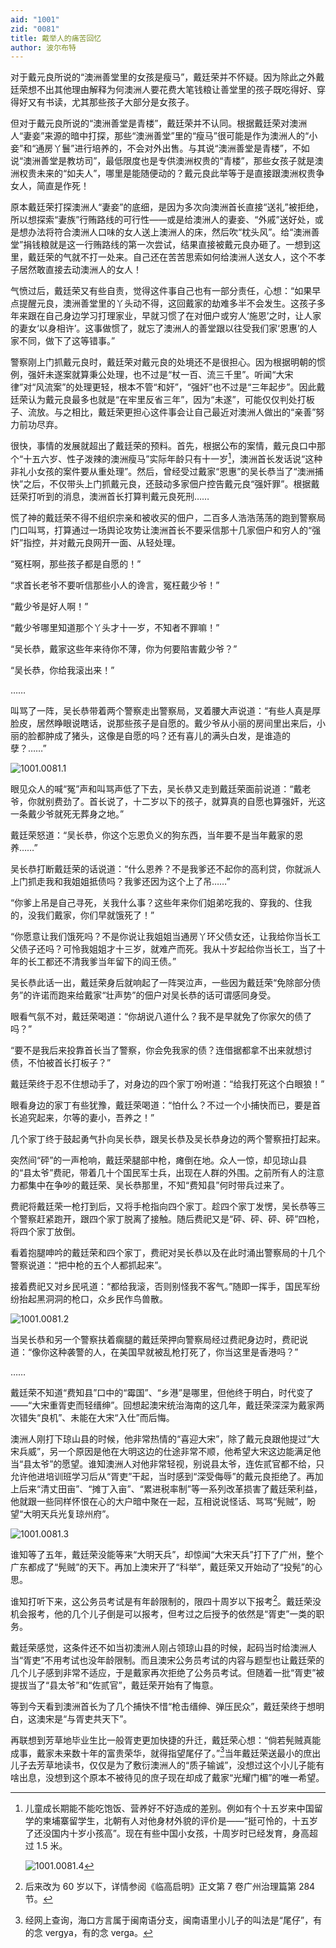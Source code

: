 ```yaml
---
aid: "1001"
zid: "0081"
title: 戴举人的痛苦回忆
author: 波尔布特
---
```


对于戴元良所说的“澳洲善堂里的女孩是瘦马”，戴廷荣并不怀疑。因为除此之外戴廷荣想不出其他理由解释为何澳洲人要花费大笔钱粮让善堂里的孩子既吃得好、穿得好又有书读，尤其那些孩子大部分是女孩子。

但对于戴元良所说的“澳洲善堂是青楼”，戴廷荣并不认同。根据戴廷荣对澳洲人“妻妾”来源的暗中打探，那些“澳洲善堂”里的“瘦马”很可能是作为澳洲人的“小妾”和“通房丫鬟”进行培养的，不会对外出售。与其说“澳洲善堂是青楼”，不如说“澳洲善堂是教坊司”，最低限度也是专供澳洲权贵的“青楼”，那些女孩子就是澳洲权贵未来的“如夫人”，哪里是能随便动的？戴元良此举等于是直接跟澳洲权贵争女人，简直是作死！

原本戴廷荣打探澳洲人“妻妾”的底细，是因为多次向澳洲首长直接“送礼”被拒绝，所以想探索“妻族”行贿路线的可行性——或是给澳洲人的妻妾、“外戚”送好处，或是想办法将符合澳洲人口味的女人送上澳洲人的床，然后吹“枕头风”。给“澳洲善堂”捐钱粮就是这一行贿路线的第一次尝试，结果直接被戴元良办砸了。一想到这里，戴廷荣的气就不打一处来。自己还在苦苦思索如何给澳洲人送女人，这个不孝子居然敢直接去动澳洲人的女人！

气愤过后，戴廷荣又有些自责，觉得这件事自己也有一部分责任，心想：“如果早点提醒元良，澳洲善堂里的丫头动不得，这回戴家的劫难多半不会发生。这孩子多年来跟在自己身边学习打理家业，早就习惯了在对佃户或穷人‘施恩’之时，让人家的妻女‘以身相许’。这事做惯了，就忘了澳洲人的善堂跟以往受我们家‘恩惠’的人家不同，做下了这等错事。”

警察刚上门抓戴元良时，戴廷荣对戴元良的处境还不是很担心。因为根据明朝的惯例，强奸未遂案就算秉公处理，也不过是“杖一百、流三千里”。听闻“大宋律”对“风流案”的处理更轻，根本不管“和奸”，“强奸”也不过是“三年起步”。因此戴廷荣认为戴元良最多也就是“在牢里反省三年”，因为“未遂”，可能仅仅判处打板子、流放。与之相比，戴廷荣更担心这件事会让自己最近对澳洲人做出的“亲善”努力前功尽弃。

很快，事情的发展就超出了戴廷荣的预料。首先，根据公布的案情，戴元良口中那个“十五六岁、性子泼辣的澳洲瘦马”实际年龄只有十一岁[^注1]，澳洲首长发话说“这种非礼小女孩的案件要从重处理”。然后，曾经受过戴家“恩惠”的吴长恭当了“澳洲捕快”之后，不仅带头上门抓戴元良，还鼓动多家佃户控告戴元良“强奸罪”。根据戴廷荣打听到的消息，澳洲首长打算判戴元良死刑……

慌了神的戴廷荣不得不组织宗亲和被收买的佃户，二百多人浩浩荡荡的跑到警察局门口叫骂，打算通过一场舆论攻势让澳洲首长不要采信那十几家佃户和穷人的“强奸”指控，并对戴元良网开一面、从轻处理。

“冤枉啊，那些孩子都是自愿的！”

“求首长老爷不要听信那些小人的谗言，冤枉戴少爷！”

“戴少爷是好人啊！”

“戴少爷哪里知道那个丫头才十一岁，不知者不罪嘛！”

“吴长恭，戴家这些年来待你不薄，你为何要陷害戴少爷？”

“吴长恭，你给我滚出来！”

……

叫骂了一阵，吴长恭带着两个警察走出警察局，叉着腰大声说道：“有些人真是厚脸皮，居然睁眼说瞎话，说那些孩子是自愿的。戴少爷从小丽的房间里出来后，小丽的脸都肿成了猪头，这像是自愿的吗？还有喜儿的满头白发，是谁造的孽？……”

![1001.0081.1](/1001/0081/1.webp)

眼见众人的喊“冤”声和叫骂声低了下去，吴长恭又走到戴廷荣面前说道：“戴老爷，你就别费劲了。首长说了，十二岁以下的孩子，就算真的自愿也算强奸，光这一条戴少爷就死无葬身之地。”

戴廷荣怒道：“吴长恭，你这个忘恩负义的狗东西，当年要不是当年戴家的恩养……”

吴长恭打断戴廷荣的话说道：“什么恩养？不是我爹还不起你的高利贷，你就派人上门抓走我和我姐姐抵债吗？我爹还因为这个上了吊……”

“你爹上吊是自己寻死，关我什么事？这些年来你们姐弟吃我的、穿我的、住我的，没我们戴家，你们早就饿死了！”

“你愿意让我们饿死吗？不是你说让我姐姐当通房丫环父债女还，让我给你当长工父债子还吗？可怜我姐姐才十三岁，就难产而死。我从十岁起给你当长工，当了十年的长工都还不清我爹当年留下的阎王债。”

吴长恭此话一出，戴廷荣身后就响起了一阵哭泣声，一些因为戴廷荣“免除部分债务”的许诺而跑来给戴家“壮声势”的佃户对吴长恭的话可谓感同身受。

眼看气氛不对，戴廷荣喝道：“你胡说八道什么？我不是早就免了你家欠的债了吗？”

“要不是我后来投靠首长当了警察，你会免我家的债？连借据都拿不出来就想讨债，不怕被首长打板子？”

戴廷荣终于忍不住想动手了，对身边的四个家丁吩咐道：“给我打死这个白眼狼！”

眼看身边的家丁有些犹豫，戴廷荣喝道：“怕什么？不过一个小捕快而已，要是首长追究起来，尔等的妻小，吾养之！”

几个家丁终于鼓起勇气扑向吴长恭，跟吴长恭及吴长恭身边的两个警察扭打起来。

突然间“砰”的一声枪响，戴廷荣腿部中枪，瘫倒在地。众人一惊，却见琼山县的“县太爷”费祀，带着几十个国民军士兵，出现在人群的外围。之前所有人的注意力都集中在争吵的戴廷荣、吴长恭那里，不知“费知县”何时带兵过来了。

费祀将戴廷荣一枪打到后，又将手枪指向四个家丁。趁四个家丁发愣，吴长恭等三个警察赶紧跑开，跟四个家丁脱离了接触。随后费祀又是“砰、砰、砰、砰”四枪，将四个家丁放倒。

看着抱腿呻吟的戴廷荣和四个家丁，费祀对吴长恭以及在此时涌出警察局的十几个警察说道：“把中枪的五个人都抓起来”。

接着费祀又对乡民吼道：“都给我滚，否则别怪我不客气。”随即一挥手，国民军纷纷抬起黑洞洞的枪口，众乡民作鸟兽散。

![1001.0081.2](/1001/0081/2.webp)

当吴长恭和另一个警察扶着瘸腿的戴廷荣押向警察局经过费祀身边时，费祀说道：“像你这种袭警的人，在美国早就被乱枪打死了，你当这里是香港吗？”

……

戴廷荣不知道“费知县”口中的“霉国”、“乡港”是哪里，但他终于明白，时代变了——“大宋重胥吏而轻缙绅”。回想起澳宋统治海南的这几年，戴廷荣深深为戴家两次错失“良机”、未能在大宋“入仕”而后悔。

澳洲人刚打下琼山县的时候，他非常热情的“喜迎大宋”，除了戴元良跟他提过“大宋兵威”，另一个原因是他在大明这边的仕途非常不顺，他希望大宋这边能满足他当“县太爷”的愿望。谁知澳洲人对他非常轻视，别说县太爷，连佐贰官都不给，只允许他进培训班学习后从“胥吏”干起，当时感到“深受侮辱”的戴元良拒绝了。再加上后来“清丈田亩”、“摊丁入亩”、“累进税率制”等一系列改革损害了戴廷荣利益，他就跟一些同样怀恨在心的大户暗中聚在一起，互相说说怪话、骂骂“髡贼”，盼望“大明天兵光复琼州府”。

![1001.0081.3](/1001/0081/3.webp)

谁知等了五年，戴廷荣没能等来“大明天兵”，却惊闻“大宋天兵”打下了广州，整个广东都成了“髡贼”的天下。再加上澳宋开了“科举”，戴廷荣又开始动了“投髡”的心思。

谁知打听下来，这公务员考试是有年龄限制的，限四十周岁以下报考[^注2]。戴廷荣没机会报考，他的几个儿子倒是可以报考，但考过之后授予的依然是“胥吏”一类的职务。

戴廷荣感觉，这条件还不如当初澳洲人刚占领琼山县的时候，起码当时给澳洲人当“胥吏”不用考试也没年龄限制。而且澳宋公务员考试的内容与题型也让戴廷荣的几个儿子感到非常不适应，于是戴家再次拒绝了公务员考试。但随着一批“胥吏”被提拔当了“县太爷”和“佐贰官”，戴廷荣开始有了悔意。

等到今天看到澳洲首长为了几个捕快不惜“枪击缙绅、弹压民众”，戴廷荣终于想明白，这澳宋是“与胥吏共天下”。

再联想到芳草地毕业生比一般胥吏更加快捷的升迁，戴廷荣心想：“倘若髡贼真能成事，戴家未来数十年的富贵荣华，就得指望尾仔了。”[^注3]当年戴廷荣送最小的庶出儿子去芳草地读书，仅仅是为了敷衍澳洲人的“质子输诚”，没想过这个小儿子能有啥出息，没想到这个原本不被待见的庶子现在却成了戴家“光耀门楣”的唯一希望。

[^注1]:
    儿童成长期能不能吃饱饭、营养好不好造成的差别。例如有个十五岁来中国留学的柬埔寨留学生，北朝有人对他身材外貌的评价是——“挺可怜的，十五岁了还没国内十岁小孩高”。现在有些中国小女孩，十周岁时已经发育，身高超过 1.5 米。

    ![1001.0081.4](/1001/0081/4.webp)

[^注2]: 后来改为 60 岁以下，详情参阅《临高启明》正文第 7 卷广州治理篇第 284 节。
[^注3]: 经网上查询，海口方言属于闽南语分支，闽南语里小儿子的叫法是“尾仔”，有的念 vergya，有的念 verga。
